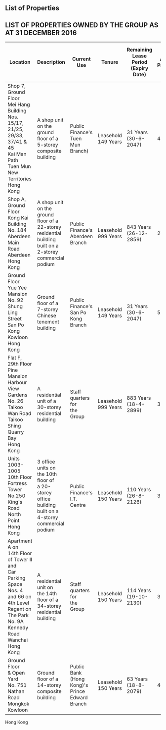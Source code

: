 ## List of Properties

## LIST OF PROPERTIES OWNED BY THE GROUP AS AT 31 DECEMBER 2016

| Location                                                                                                                                                             | Description                                                                                                              | <b>Current Use</b>                                      | Tenure                 | Remaining<br>Lease Period<br>(Expiry Date) | Age of<br>Property | Built-up<br>Area<br>(Square Metres) | Date of Last<br>Revaluation/<br>Acquisition | Carrying<br>Amount as at<br>31 Dec 2016<br>(HK\$'000) |
|----------------------------------------------------------------------------------------------------------------------------------------------------------------------|--------------------------------------------------------------------------------------------------------------------------|---------------------------------------------------------|------------------------|--------------------------------------------|--------------------|-------------------------------------|---------------------------------------------|-------------------------------------------------------|
| Shop 7, Ground Floor<br>Mei Hang Building<br>Nos. 15/17, 21/25, 29/33,<br>37/41 & 45<br>Kai Man Path<br>Tuen Mun<br>New Territories<br>Hong Kong                     | A shop unit on the<br>ground floor of a<br>5-storey composite<br>building                                                | Public Finance's<br>Tuen Mun<br>Branch)                 | Leasehold<br>149 Years | 31 Years<br>(30-6-2047)                    | 43 Years           | 84                                  | 30-6-1980                                   | 1,119                                                 |
| Shop A, Ground Floor<br>Kong Kai Building<br>No. 184 Aberdeen<br>Main Road<br>Aberdeen<br>Hong Kong                                                                  | A shop unit on the<br>ground floor of a<br>22-storey residential<br>building built on a<br>2-storey commercial<br>podium | Public Finance's<br>Aberdeen Branch                     | Leasehold<br>999 Years | 843 Years<br>(26-12-2859)                  | 27 Years           | 68                                  | 9-3-1990                                    | 3,797                                                 |
| Ground Floor<br>Yue Yee Mansion<br>No. 92 Shung Ling Street<br>San Po Kong<br>Kowloon<br>Hong Kong                                                                   | Ground floor of a<br>7-storey Chinese<br>tenement building                                                               | Public Finance's<br>San Po Kong<br>Branch               | Leasehold<br>149 Years | 31 Years<br>(30-6-2047)                    | 52 Years           | 94                                  | 9-6-1990                                    | 1,885                                                 |
| Flat F, 29th Floor<br>Pine Mansion<br>Harbour View Gardens<br>No. 26 Taikoo Wan Road<br>Taikoo Shing<br>Quarry Bay<br>Hong Kong                                      | A residential unit of a<br>30-storey residential<br>building                                                             | Staff quarters for<br>the Group                         | Leasehold<br>999 Years | 883 Years<br>(18-4-2899)                   | 33 Years           | 91                                  | 31-12-2011                                  | 9,488                                                 |
| Units 1003-1005<br>10th Floor<br>Fortress Tower<br>No.250 King's Road<br>North Point<br>Hong Kong                                                                    | 3 office units on<br>the 10th floor of<br>a 20-storey office<br>building built on a<br>4-storey commercial<br>podium     | Public Finance's<br>I.T. Centre                         | Leasehold<br>150 Years | 110 Years<br>(26-8-2126)                   | 33 Years           | 293                                 | 18-3-1992                                   | 7,287                                                 |
| Apartment A on<br>14th Floor of Tower II and<br>Car Parking Space Nos. 4<br>and 66 on 4th Level<br>Regent on The Park<br>No. 9A Kennedy Road<br>Wanchai<br>Hong Kong | A residential unit on<br>the 14th floor of a<br>34-storey residential<br>building                                        | Staff quarters for<br>the Group                         | Leasehold<br>150 Years | 114 Years<br>(19-10-2130)                  | 31 Years           | 253                                 | 5-3-1993                                    | 8,397                                                 |
| Ground Floor<br>& Open Yard<br>No. 751 Nathan Road<br>Mongkok<br>Kowloon                                                                                             | Ground floor of a<br>14-storey composite<br>building                                                                     | Public Bank<br>(Hong Kong)'s<br>Prince Edward<br>Branch | Leasehold<br>150 Years | 63 Years<br>(18-8-2079)                    | 46 Years           | 130                                 | 24-5-1993                                   | 11,882                                                |

Hong Kong